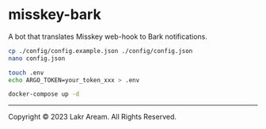 # misskey-bark

A bot that translates Misskey web-hook to Bark notifications.

```bash
cp ./config/config.example.json ./config/config.json
nano config.json

touch .env
echo ARGO_TOKEN=your_token_xxx > .env

docker-compose up -d
```

---

Copyright © 2023 Lakr Aream. All Rights Reserved.
